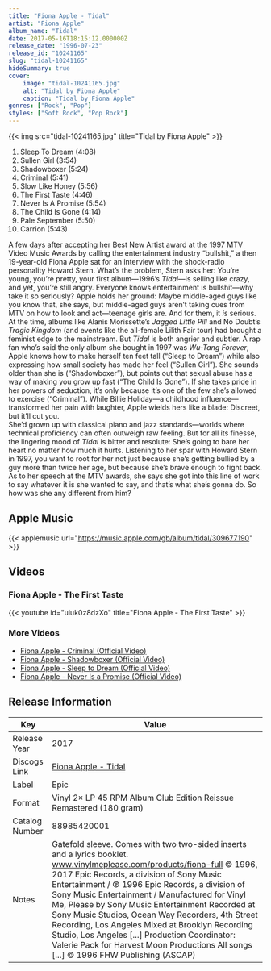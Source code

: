```yaml
---
title: "Fiona Apple - Tidal"
artist: "Fiona Apple"
album_name: "Tidal"
date: 2017-05-16T18:15:12.000000Z
release_date: "1996-07-23"
release_id: "10241165"
slug: "tidal-10241165"
hideSummary: true
cover:
    image: "tidal-10241165.jpg"
    alt: "Tidal by Fiona Apple"
    caption: "Tidal by Fiona Apple"
genres: ["Rock", "Pop"]
styles: ["Soft Rock", "Pop Rock"]
---
```


{{< img src="tidal-10241165.jpg" title="Tidal by Fiona Apple" >}}

<!-- section break -->

1. Sleep To Dream (4:08)
2. Sullen Girl (3:54)
3. Shadowboxer (5:24)
4. Criminal (5:41)
5. Slow Like Honey (5:56)
6. The First Taste (4:46)
7. Never Is A Promise (5:54)
8. The Child Is Gone (4:14)
9. Pale September (5:50)
10. Carrion (5:43)

<!-- section break -->


A few days after accepting her Best New Artist award at the 1997 MTV Video Music Awards by calling the entertainment industry “bullshit,” a then 19-year-old Fiona Apple sat for an interview with the shock-radio personality Howard Stern. What’s the problem, Stern asks her: You’re young, you’re pretty, your first album—1996’s <i>Tidal</i>—is selling like crazy, and yet, you’re still angry. Everyone knows entertainment is bullshit—why take it so seriously? Apple holds her ground: Maybe middle-aged guys like you know that, she says, but middle-aged guys aren’t taking cues from MTV on how to look and act—teenage girls are. And for them, it <i>is</i> serious.<br />
At the time, albums like Alanis Morissette’s <i>Jagged Little Pill</i> and No Doubt’s <i>Tragic Kingdom</i> (and events like the all-female Lilith Fair tour) had brought a feminist edge to the mainstream. But <i>Tidal</i> is both angrier and subtler. A rap fan who’s said the only album she bought in 1997 was <i>Wu-Tang Forever</i>, Apple knows how to make herself ten feet tall (“Sleep to Dream”) while also expressing how small society has made her feel (“Sullen Girl”). She sounds older than she is (“Shadowboxer”), but points out that sexual abuse has a way of making you grow up fast (“The Child Is Gone”). If she takes pride in her powers of seduction, it’s only because it’s one of the few she’s allowed to exercise (“Criminal”). While Billie Holiday—a childhood influence—transformed her pain with laughter, Apple wields hers like a blade: Discreet, but it’ll cut you.<br />
She’d grown up with classical piano and jazz standards—worlds where technical proficiency can often outweigh raw feeling. But for all its finesse, the lingering mood of <i>Tidal</i> is bitter and resolute: She’s going to bare her heart no matter how much it hurts. Listening to her spar with Howard Stern in 1997, you want to root for her not just because she’s getting bullied by a guy more than twice her age, but because she’s brave enough to fight back. As to her speech at the MTV awards, she says she got into this line of work to say whatever it is she wanted to say, and that’s what she’s gonna do. So how was she any different from him?




## Apple Music
{{< applemusic url="https://music.apple.com/gb/album/tidal/309677190" >}}





## Videos
### Fiona Apple - The First Taste
{{< youtube id="uiuk0z8dzXo" title="Fiona Apple - The First Taste" >}}<br>

### More Videos

- [Fiona Apple - Criminal (Official Video)](https://www.youtube.com/watch?v=FFOzayDpWoI)
- [Fiona Apple - Shadowboxer (Official Video)](https://www.youtube.com/watch?v=QnXjISlKLuE)
- [Fiona Apple - Sleep to Dream (Official Video)](https://www.youtube.com/watch?v=L9Wnh0V4HMM)
- [Fiona Apple - Never Is a Promise (Official Video)](https://www.youtube.com/watch?v=c5XptSCCciU)


## Release Information
|  Key           | Value                                                |
| ---------------| ---------------------------------------------------- |
| Release Year   | 2017                                   |
| Discogs Link   | [Fiona Apple - Tidal](https://www.discogs.com/release/10241165-Fiona-Apple-Tidal) |
| Label          | Epic |
| Format         | Vinyl 2× LP 45 RPM Album Club Edition Reissue Remastered (180 gram) |
| Catalog Number | 88985420001 |
| Notes | Gatefold sleeve. Comes with two two-sided inserts and a lyrics booklet. www.vinylmeplease.com/products/fiona-full  © 1996, 2017 Epic Records, a division of Sony Music Entertainment / ℗ 1996 Epic Records, a division of Sony Music Entertainment / Manufactured for Vinyl Me, Please by Sony Music Entertainment  Recorded at Sony Music Studios, Ocean Way Recorders, 4th Street Recording, Los Angeles Mixed at Brooklyn Recording Studio, Los Angeles [...] Production Coordinator: Valerie Pack for Harvest Moon Productions  All songs [...] © 1996 FHW Publishing (ASCAP) |